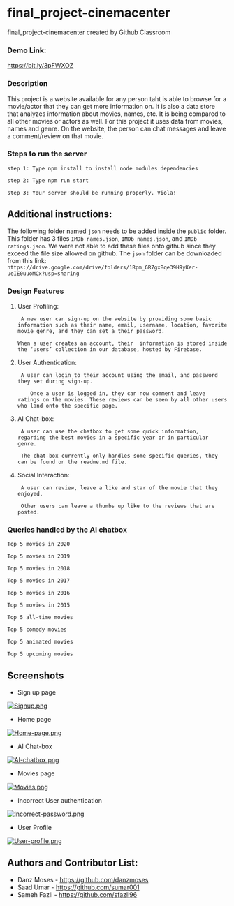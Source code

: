 # final_project-cinemacenter
final_project-cinemacenter created by Github Classroom

### Demo Link:

https://bit.ly/3pFWXOZ

### Description 
This project is a website available for any person taht is able to browse for a movie/actor that they can get more information on. It is also a data store that analyzes information about movies, names, etc. It is being compared to all other movies or actors as well. For this project it uses data from movies, names and genre. On the website, the person can chat messages and leave a comment/review on that movie.

### Steps to run the server
`step 1: Type npm install to install node modules dependencies`

`step 2: Type npm run start`

`step 3: Your server should be running properly. Viola!`

## Additional instructions:

The following folder named `json` needs to be added inside the `public` folder. This folder has 3 files `IMDb names.json`, `IMDb names.json`,
and `IMDb ratings.json`. We were not able to add these files onto github since they exceed the file size allowed on github. The `json` folder can be downloaded from this link: `https://drive.google.com/drive/folders/1Rpm_GR7gxBqe39H9yKer-ueIE0uuoMCx?usp=sharing`

### Design Features

1. User Profiling: <br>

        A new user can sign-up on the website by providing some basic information such as their name, email, username, location, favorite movie genre, and they can set a their password. 

       When a user creates an account, their  information is stored inside the ‘users’ collection in our database, hosted by Firebase.

2. User Authentication: <br>

        A user can login to their account using the email, and password they set during sign-up.

           Once a user is logged in, they can now comment and leave ratings on the movies. These reviews can be seen by all other users who land onto the specific page.

3. AI Chat-box: <br>

        A user can use the chatbox to get some quick information, regarding the best movies in a specific year or in particular genre.

        The chat-box currently only handles some specific queries, they can be found on the readme.md file.

4. Social Interaction: <br>

        A user can review, leave a like and star of the movie that they enjoyed.

        Other users can leave a thumbs up like to the reviews that are posted. 



### Queries handled by the AI chatbox
`Top 5 movies in 2020`

`Top 5 movies in 2019`

`Top 5 movies in 2018`

`Top 5 movies in 2017`

`Top 5 movies in 2016`

`Top 5 movies in 2015`

`Top 5 all-time movies`

`Top 5 comedy movies`

`Top 5 animated movies`

`Top 5 upcoming movies`


## Screenshots

* Sign up page

[![Signup.png](https://i.postimg.cc/SKHxVd3k/Signup.png)](https://postimg.cc/cKMWLRdb)

* Home page

[![Home-page.png](https://i.postimg.cc/R0Kk5TqM/Home-page.png)](https://postimg.cc/nsVRqBv5)

* AI Chat-box

[![AI-chatbox.png](https://i.postimg.cc/63hFT5dg/AI-chatbox.png)](https://postimg.cc/YGhds7Dz)

* Movies page

[![Movies.png](https://i.postimg.cc/3xD6mZXg/Movies.png)](https://postimg.cc/bZp3jkFJ)

* Incorrect User authentication

[![Incorrect-password.png](https://i.postimg.cc/9QpxGN4w/Incorrect-password.png)](https://postimg.cc/jDDQTc4R)

* User Profile

[![User-profile.png](https://i.postimg.cc/DzSq8C1T/User-profile.png)](https://postimg.cc/67N7PfHj)

## Authors and Contributor List:

* Danz Moses - https://github.com/danzmoses
* Saad Umar - https://github.com/sumar001
* Sameh Fazli - https://github.com/sfazli96
